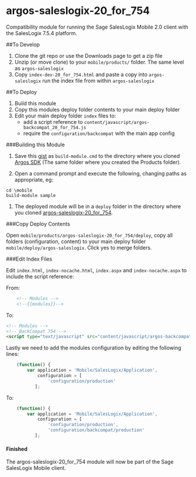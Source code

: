 argos-saleslogix-20_for_754
===========================

Compatibility module for running the Sage SalesLogix Mobile 2.0 client with the SalesLogix 7.5.4 platform.

##To Develop

1. Clone the git repo or use the Downloads page to get a zip file
1. Unzip (or move clone) to your `mobile/products/` folder. The same level as `argos-saleslogix`
1. Copy `index-dev-20_for_754.html` and paste a copy into `argos-saleslogix` run the index file from within `argos-saleslogix`


##To Deploy

1. Build this module
1. Copy this modules deploy folder contents to your main deploy folder
1. Edit your main deploy folder `index` files to:
   * add a script reference to `content/javascript/argos-backcompat_20_for_754.js`
   * require the `configuration/backcompat` with the main app config

###Building this Module

1.	Save this [gist](https://gist.github.com/815451) as `build-module.cmd` to the directory where you cloned [Argos SDK][argos-sdk] (The same folder where you created the Products folder).

1.	Open a command prompt and execute the following, changing paths as appropriate, eg:

   ```
cd \mobile
build-module sample
   ```

1.	The deployed module will be in a `deploy` folder in the directory where you cloned [argos-saleslogix-20_for_754][argos-saleslogix-20_for_754].

###Copy Deploy Contents

Open `mobile/products/argos-saleslogix-20_for_754/deploy`, copy all folders (configuration, content) to your main deploy folder `mobile/deploy/argos-saleslogix`. Click yes to merge folders.

###Edit Index Files

Edit `index.html`, `index-nocache.html`, `index.aspx` and `index-nocache.aspx` to include the script reference:

From:
```html
    <!-- Modules -->
    <!--{{modules}}-->
```

To:
```html
<!-- Modules -->
<!-- BackCompat 754 -->
<script type="text/javascript" src="content/javascript/argos-backcompat_20_for_754.js"></script>
```

Lastly we need to add the modules configuration by editing the following lines:

```javascript
    (function() {
        var application = 'Mobile/SalesLogix/Application',
            configuration = [
                'configuration/production'
           ];
```

To:

```javascript
    (function() {
        var application = 'Mobile/SalesLogix/Application',
            configuration = [
                'configuration/production',
                'configuration/backcompat/production'
           ];
```

#### Finished

The argos-saleslogix-20_for_754 module will now be part of the Sage SalesLogix Mobile client.


[argos-sdk]: https://github.com/Sage/argos-sdk "Argos SDK Source"
[argos-saleslogix]: https://github.com/SageSalesLogix/argos-saleslogix "Argos SalesLogix Source"
[argos-saleslogix-20_for_754]: https://github.com/SageSalesLogix/argos-saleslogix-20_for_754 "Argos SalesLogix BackCompat 754"
